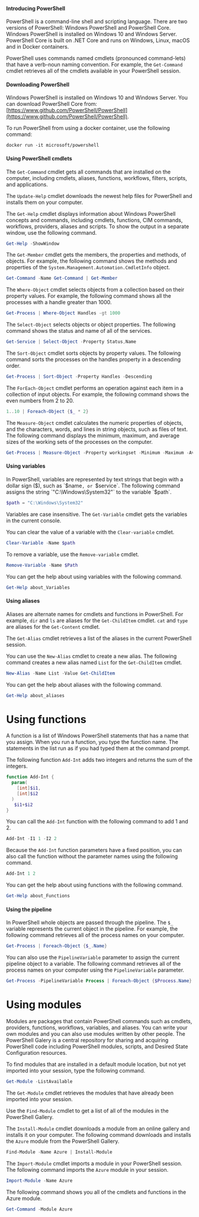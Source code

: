 #### Introducing PowerShell
PowerShell is a command-line shell and scripting language. There are two versions of PowerShell: Windows PowerShell and PowerShell Core. Windows PowerShell is installed on Windows 10 and Windows Server. PowerShell Core is built on .NET Core and runs on Windows, Linux, macOS and in Docker containers.

PowerShell uses commands named cmdlets (pronounced command-lets) that have a verb-noun naming convention. For example, the `Get-Command` cmdlet retrieves all of the cmdlets available in your PowerShell session.
#### Downloading PowerShell
Windows PowerShell is installed on Windows 10 and Windows Server. You can download PowerShell Core from: [https://www.github.com/PowerShell/PowerShell](https://www.github.com/PowerShell/PowerShell).

To run PowerShell from using a docker container, use the following command:
```
docker run -it microsoft/powershell
```
#### Using PowerShell cmdlets
The `Get-Command` cmdlet gets all commands that are installed on the computer, including cmdlets, aliases, functions, workflows, filters, scripts, and applications.

The `Update-Help` cmdlet downloads the newest help files for PowerShell and installs them on your computer.

The `Get-Help` cmdlet displays information about Windows PowerShell concepts and commands, including cmdlets, functions, CIM commands, workflows, providers, aliases and scripts. To show the output in a separate window, use the following command.
```powershell
Get-Help -ShowWindow
```
The `Get-Member` cmdlet gets the members, the properties and methods, of objects. For example, the following command shows the methods and properties of the `System.Management.Automation.CmdletInfo` object.
```powershell
Get-Command -Name Get-Command | Get-Member
```
The `Where-Object` cmdlet selects objects from a collection based on their property values. For example, the following command shows all the processes with a handle greater than 1000.
```powershell
Get-Process | Where-Object Handles -gt 1000
```
The `Select-Object` selects objects or object properties. The following command shows the status and name of all of the services.
```powershell
Get-Service | Select-Object -Property Status,Name
```
The `Sort-Object` cmdlet sorts objects by property values. The following command sorts the processes on the handles property in a descending order.
```powershell
Get-Process | Sort-Object -Property Handles -Descending
```
The `ForEach-Object` cmdlet performs an operation against each item in a collection of input objects. For example, the following command shows the even numbers from 2 to 20.
```powershell
1..10 | Foreach-Object {$_ * 2}
```
The `Measure-Object` cmdlet calculates the numeric properties of objects, and the characters, words, and lines in string objects, such as files of text. The following command displays the minimum, maximum, and average sizes of the working sets of the processes on the computer.
```powershell
Get-Process | Measure-Object -Property workingset -Minimum -Maximum -Average
```
#### Using variables
In PowerShell, variables are represented by text strings that begin with a dollar sign ($), such as `$name`, or `$service`. The following command assigns the string `"C:\Windows\System32"` to the variable `$path`.
```powershell
$path = "C:\Windows\System32"
```
Variables are case insensitive. The `Get-Variable` cmdlet gets the variables in the current console.

You can clear the value of a variable with the `Clear-variable` cmdlet.
```powershell
Clear-Variable -Name $path
```
To remove a variable, use the `Remove-variable` cmdlet.
```powershell
Remove-Variable -Name $Path
```
You can get the help about using variables with the following command.
```powershell
Get-Help about_Variables
```
#### Using aliases
Aliases are alternate names for cmdlets and functions in PowerShell. For example, `dir` and `ls` are aliases for the `Get-ChildItem` cmdlet. `cat` and `type` are aliases for the `Get-Content` cmdlet.

The `Get-Alias` cmdlet retrieves a list of the aliases in the current PowerShell session.

You can use the `New-Alias` cmdlet to create a new alias. The following command creates a new alias named `List` for the `Get-ChildItem` cmdlet.
```powershell
New-Alias -Name List -Value Get-ChildItem
```
You can get the help about aliases with the following command.
```powershell
Get-Help about_aliases
```
# Using functions
A function is a list of Windows PowerShell statements that has a name that you assign. When you run a function, you type the function name. The statements in the list run as if you had typed them at the command prompt.

The following function `Add-Int` adds two integers and returns the sum of the integers.
```powershell
function Add-Int {
  param(
    [int]$i1,
    [int]$i2
  )
   $i1+$i2
}
```
You can call the `Add-Int` function with the following command to add 1 and 2.
```powershell
Add-Int -I1 1 -I2 2
```
Because the `Add-Int` function parameters have a fixed position, you can also call the function without the parameter names using the following command.
```powershell
Add-Int 1 2
```
You can get the help about using functions with the following command.
```powershell
Get-Help about_Functions
```
#### Using the pipeline
In PowerShell whole objects are passed through the pipeline. The `$_ ` variable represents the current object in the pipeline. For example, the following command retrieves all of the process names on your computer.
```powershell
Get-Process | Foreach-Object {$_.Name}
```
You can also use the `PipelineVariable` parameter to assign the current pipeline object to a variable. The following command retrieves all of the process names on your computer using the `PipelineVariable` parameter.
```powershell
Get-Process -PipelineVariable Process | Foreach-Object {$Process.Name}
```
# Using modules
Modules are packages that contain PowerShell commands such as cmdlets, providers, functions, workflows, variables, and aliases. You can write your own modules and you can also use modules written by other people. The PowerShell Galery is a central repository for sharing and acquiring PowerShell code including PowerShell modules, scripts, and Desired State Configuration resources.

To find modules that are installed in a default module location, but not yet imported into your session, type the following command.
```powershell
Get-Module -ListAvailable
```
The `Get-Module` cmdlet retrieves the modules that have already been imported into your session.

Use the `Find-Module` cmdlet to get a list of all of the modules in the PowerShell Gallery.

The `Install-Module` cmdlet downloads a module from an online gallery and installs it on your computer. The following command downloads and installs the `Azure` module from the PowerShell Gallery.
```powershell
Find-Module -Name Azure | Install-Module
```
The `Import-Module` cmdlet imports a module in your PowerShell session. The following command imports the `Azure` module in your session.
```powershell
Import-Module -Name Azure
```
The following command shows you all of the cmdlets and functions in the Azure module.
```powershell
Get-Command -Module Azure
``` 